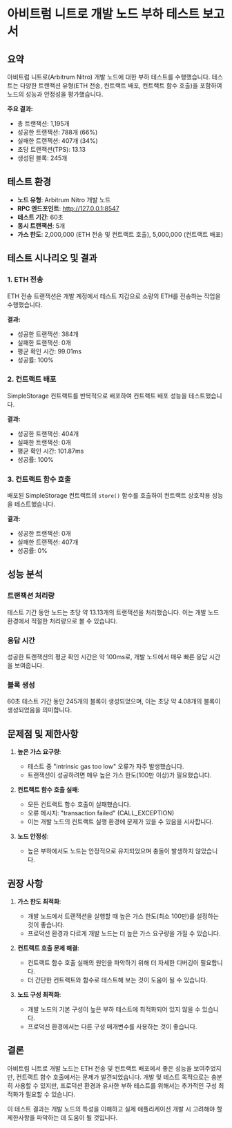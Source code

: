 # 아비트럼 니트로 개발 노드 부하 테스트 보고서

## 요약

아비트럼 니트로(Arbitrum Nitro) 개발 노드에 대한 부하 테스트를 수행했습니다. 테스트는 다양한 트랜잭션 유형(ETH 전송, 컨트랙트 배포, 컨트랙트 함수 호출)을 포함하여 노드의 성능과 안정성을 평가했습니다.

**주요 결과:**
- 총 트랜잭션: 1,195개
- 성공한 트랜잭션: 788개 (66%)
- 실패한 트랜잭션: 407개 (34%)
- 초당 트랜잭션(TPS): 13.13
- 생성된 블록: 245개

## 테스트 환경

- **노드 유형**: Arbitrum Nitro 개발 노드
- **RPC 엔드포인트**: http://127.0.0.1:8547
- **테스트 기간**: 60초
- **동시 트랜잭션**: 5개
- **가스 한도**: 2,000,000 (ETH 전송 및 컨트랙트 호출), 5,000,000 (컨트랙트 배포)

## 테스트 시나리오 및 결과

### 1. ETH 전송

ETH 전송 트랜잭션은 개발 계정에서 테스트 지갑으로 소량의 ETH를 전송하는 작업을 수행했습니다.

**결과:**
- 성공한 트랜잭션: 384개
- 실패한 트랜잭션: 0개
- 평균 확인 시간: 99.01ms
- 성공률: 100%

### 2. 컨트랙트 배포

SimpleStorage 컨트랙트를 반복적으로 배포하여 컨트랙트 배포 성능을 테스트했습니다.

**결과:**
- 성공한 트랜잭션: 404개
- 실패한 트랜잭션: 0개
- 평균 확인 시간: 101.87ms
- 성공률: 100%

### 3. 컨트랙트 함수 호출

배포된 SimpleStorage 컨트랙트의 `store()` 함수를 호출하여 컨트랙트 상호작용 성능을 테스트했습니다.

**결과:**
- 성공한 트랜잭션: 0개
- 실패한 트랜잭션: 407개
- 성공률: 0%

## 성능 분석

### 트랜잭션 처리량

테스트 기간 동안 노드는 초당 약 13.13개의 트랜잭션을 처리했습니다. 이는 개발 노드 환경에서 적절한 처리량으로 볼 수 있습니다.

### 응답 시간

성공한 트랜잭션의 평균 확인 시간은 약 100ms로, 개발 노드에서 매우 빠른 응답 시간을 보여줍니다.

### 블록 생성

60초 테스트 기간 동안 245개의 블록이 생성되었으며, 이는 초당 약 4.08개의 블록이 생성되었음을 의미합니다.

## 문제점 및 제한사항

1. **높은 가스 요구량**: 
   - 테스트 중 "intrinsic gas too low" 오류가 자주 발생했습니다.
   - 트랜잭션이 성공하려면 매우 높은 가스 한도(100만 이상)가 필요했습니다.

2. **컨트랙트 함수 호출 실패**:
   - 모든 컨트랙트 함수 호출이 실패했습니다.
   - 오류 메시지: "transaction failed" (CALL_EXCEPTION)
   - 이는 개발 노드의 컨트랙트 실행 환경에 문제가 있을 수 있음을 시사합니다.

3. **노드 안정성**:
   - 높은 부하에서도 노드는 안정적으로 유지되었으며 충돌이 발생하지 않았습니다.

## 권장 사항

1. **가스 한도 최적화**:
   - 개발 노드에서 트랜잭션을 실행할 때 높은 가스 한도(최소 100만)를 설정하는 것이 좋습니다.
   - 프로덕션 환경과 다르게 개발 노드는 더 높은 가스 요구량을 가질 수 있습니다.

2. **컨트랙트 호출 문제 해결**:
   - 컨트랙트 함수 호출 실패의 원인을 파악하기 위해 더 자세한 디버깅이 필요합니다.
   - 더 간단한 컨트랙트와 함수로 테스트해 보는 것이 도움이 될 수 있습니다.

3. **노드 구성 최적화**:
   - 개발 노드의 기본 구성이 높은 부하 테스트에 최적화되어 있지 않을 수 있습니다.
   - 프로덕션 환경에서는 다른 구성 매개변수를 사용하는 것이 좋습니다.

## 결론

아비트럼 니트로 개발 노드는 ETH 전송 및 컨트랙트 배포에서 좋은 성능을 보여주었지만, 컨트랙트 함수 호출에서는 문제가 발견되었습니다. 개발 및 테스트 목적으로는 충분히 사용할 수 있지만, 프로덕션 환경과 유사한 부하 테스트를 위해서는 추가적인 구성 최적화가 필요할 수 있습니다.

이 테스트 결과는 개발 노드의 특성을 이해하고 실제 애플리케이션 개발 시 고려해야 할 제한사항을 파악하는 데 도움이 될 것입니다.

